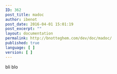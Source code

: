 ```yaml
---
ID: 362
post_title: madoc
author: ibenot
post_date: 2016-04-01 15:01:19
post_excerpt: ""
layout: documentation
permalink: http://bnotteghem.com/dev/doc/madoc/
published: true
language: [ ]
version: [ ]
---
```

bli blo